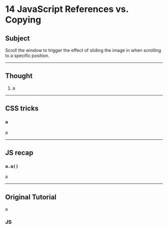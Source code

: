 # 14 JavaScript References vs. Copying

## Subject

Scroll the window to trigger the effect of sliding the image in when scrolling to a specific position.

---

## Thought

1. a


---

## CSS tricks

### `a`

a

---

## JS recap

### `a.a()`

a

---

## Original Tutorial

a

### JS

